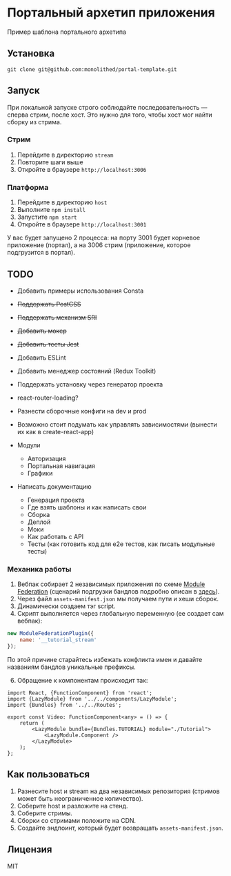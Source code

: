 # Портальный архетип приложения

Пример шаблона портального архетипа

## Установка

```
git clone git@github.com:monolithed/portal-template.git
```

## Запуск

При локальной запуске строго соблюдайте последовательность — сперва стрим, после хост. Это нужно для того, чтобы хост мог найти сборку из стрима.

### Стрим 

1. Перейдите в директорию `stream`
2. Повторите шаги выше
3. Откройте в браузере `http://localhost:3006`

### Платформа 

1. Перейдите в директорию `host`
2. Выполните `npm install`
3. Запустите `npm start`
4. Откройте в браузере `http://localhost:3001`

У вас будет запущено 2 процесса: на порту 3001 будет корневое приложение (портал), а на 3006 стрим (приложение, которое подгрузится в портал).

## TODO

* Добавить примеры использования Consta
* ~~Поддержать PostCSS~~
* ~~Поддержать механизм SRI~~
* ~~Добавить мокер~~
* ~~Добавить тесты Jest~~
* Добавить ESLint
* Добавить менеджер состояний (Redux Toolkit)
* Поддержать установку через генератор проекта
* react-router-loading?
* Разнести сборочные конфиги на dev и prod
* Возможно стоит подумать как управлять зависимостями (вынести их как в create-react-app)
* Модули
    * Авторизация
    * Портальная навигация
    * Графики

* Написать документацию
    * Генерация проекта
    * Где взять шаблоны и как написать свои
    * Сборка
    * Деплой
    * Моки
    * Как работать с API
    * Тесты (как готовить код для e2e тестов, как писать модульные тесты)

### Механика работы

1. Вебпак собирает 2 независимых приложения по схеме [Module Federation](https://webpack.js.org/concepts/module-federation/) (сценарий подгрузки бандлов подробно описан в [здесь](https://github.com/monolithed/module-federation-loader)).
2. Через файл `assets-manifest.json` мы получаем пути и хеши сборок.
3. Динамически создаем тэг script.
4. Скрипт выполняется через глобальную переменную (ее создает сам вебпак):

```js
new ModuleFederationPlugin({
    name: '__tutorial_stream'
});
```

По этой причине старайтесь избежать конфликта имен и давайте названиям бандлов уникальные префиксы.

6. Обращение к компонентам происходит так:

```tsx
import React, {FunctionComponent} from 'react';
import {LazyModule} from '../../components/LazyModule';
import {Bundles} from '../../Routes';

export const Video: FunctionComponent<any> = () => {
    return (
        <LazyModule bundle={Bundles.TUTORIAL} module="./Tutorial">
            <LazyModule.Component />
        </LazyModule>
    );
};
```

## Как пользоваться

1. Разнесите host и stream на два независимых репозитория (стримов может быть неограниченное количество).
2. Соберите host и разложите на стенд.
3. Соберите стримы.
4. Сборки со стримами положите на CDN.
5. Создайте эндпоинт, который будет возвращать `assets-manifest.json`.

## Лицензия

MIT
